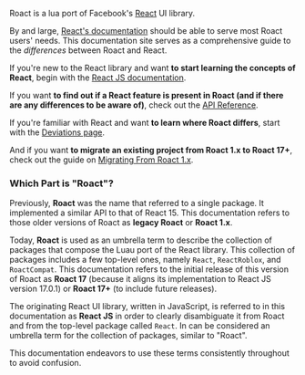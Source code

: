 Roact is a lua port of Facebook's [React](https://reactjs.org) UI library.

By and large, [React's documentation](https://reactjs.org/docs/getting-started.html) should be able to serve most Roact users' needs. This documentation site serves as a comprehensive guide to the _differences_ between Roact and React.

If you're new to the React library and want **to start learning the concepts of React**, begin with the [React JS documentation](https://reactjs.org/docs/getting-started.html).

If you want **to find out if a React feature is present in Roact (and if there are any differences to be aware of)**, check out the [API Reference](api-reference/react.md).

If you're familiar with React and want **to learn where Roact differs**, start with the [Deviations page](deviations.md).

And if you want **to migrate an existing project from Roact 1.x to Roact 17+**, check out the guide on [Migrating From Roact 1.x](migrating-from-roact-1x.md).

### Which Part is "Roact"?

Previously, **Roact** was the name that referred to a single package. It implemented a similar API to that of React 15. This documentation refers to those older versions of Roact as **legacy Roact** or **Roact 1.x**.

Today, **Roact** is used as an umbrella term to describe the collection of packages that compose the Luau port of the React library. This collection of packages includes a few top-level ones, namely `React`, `ReactRoblox`, and `RoactCompat`. This documentation refers to the initial release of this version of Roact as **Roact 17** (because it aligns its implementation to React JS version 17.0.1) or **Roact 17+** (to include future releases).

The originating React UI library, written in JavaScript, is referred to in this documentation as **React JS** in order to clearly disambiguate it from Roact and from the top-level package called `React`. In can be considered an umbrella term for the collection of packages, similar to "Roact".

This documentation endeavors to use these terms consistently throughout to avoid confusion.
